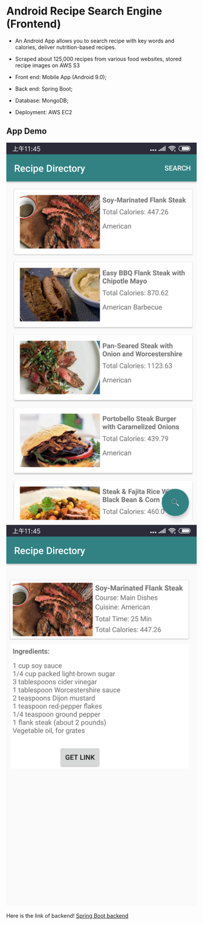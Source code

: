 # Android Recipe Search Engine (Frontend)

*	An Android App allows you to search recipe with key words and calories, deliver nutrition-based recipes.
*	Scraped about 125,000 recipes from various food websites, stored recipe images on AWS S3

*	Front end: Mobile App (Android 9.0); 
*	Back end: Spring Boot; 
*	Database: MongoDB; 
*	Deployment: AWS EC2


## App Demo

![](./img/pic2.png)
![](./img/pic1.png)

Here is the link of backend!
[Spring Boot backend](https://github.com/szcpitt/SpringBoot-Recipe-Search)